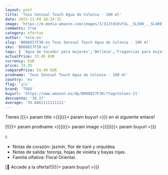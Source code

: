 ```yaml
---
layout: post
title: 'Tous Sensual Touch Agua de Colonia - 100 ml'
date: 2022-11-09 18:24:31
image: 'https://m.media-amazon.com/images/I/31Jtd10vY1L._SL500_._SL400_.jpg'
comments: true
category: ofertas
author: 'tole.es'
slug: 'B008OI7F30-es Tous Sensual Touch Agua de Colonia - 100 ml'
sku: 'B008OI7F30-es'
tags: [ 'Agua de tocador para mujeres','Belleza','Fragancias para mujeres','Perfumes y fragancias','agua','colonia','de','tous','🇪🇸', ]
actualPrice: 33.45 EUR
currency: EUR
price: 33.45
comparePrice: 54.99 EUR
prodname: 'Tous Sensual Touch Agua de Colonia - 100 ml'
country: 'es'
flag: '🇪🇸'
brand: 'TOUS'
buyurl: 'https://www.amazon.es/dp/B008OI7F30/?tag=tolees-21'
descuento: '39.17'
average: '35.8461111111111'
---
```


Tienes [{{< param title >}}]({{< param buyurl >}}) en el siguiente enlace!

[![{{< param prodname >}}]({{< param image >}})]({{< param buyurl >}})

ℹ️:

- Notas de corazón: jazmín, flor de tiaré y orquídea.
- Notas de salida: toronja, hojas de violeta y bayas rojas.
- Familia olfativa: Floral Oriental.

[🛒 Accede a la oferta!!]({{< param buyurl >}})
